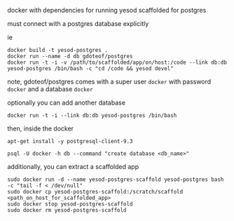 docker with dependencies for running yesod scaffolded for postgres 

must connect with a postgres database explicitly

ie
```
docker build -t yesod-postgres .
docker run --name -d db gdoteof/postgres
docker run -t -i -v /path/to/scaffolded/app/on/host:/code --link db:db yesod-postgres /bin/bash -c "cd /code && yesod devel"
```


note, gdoteof/postgres comes with a super user ```docker``` with password ```docker``` and a database ```docker```

optionally you can add another database


```docker run -t -i --link db:db yesod-postgres /bin/bash```

then, inside the docker

```apt-get install -y postgresql-client-9.3```

```psql -U docker -h db --command "create database <db_name>"```



additionally, you can extract a scaffolded app

```shell
sudo docker run -d --name yesod-postgres-scaffold yesod-postgres bash -c "tail -f < /dev/null"
sudo docker cp yesod-postgres-scaffold:/scratch/scaffold <path_on_host_for_scaffolded_app>
sudo docker stop yesod-postgres-scaffold
sudo docker rm yesod-postgres-scaffold
```

